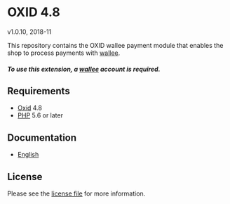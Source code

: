 # OXID 4.8

v1.0.10, 2018-11

This repository contains the OXID  wallee payment module that enables the shop to process payments with [wallee](https://www.wallee.com).

##### To use this extension, a [wallee](https://www.wallee.com) account is required.

## Requirements

* [Oxid](https://www.oxid-esales.com/) 4.8
* [PHP](http://php.net/) 5.6 or later

## Documentation

* [English](https://plugin-documentation.wallee.com/wallee-payment/oxid-4.8/1.0.10/docs/en/documentation.html)

## License

Please see the [license file](https://github.com/wallee-payment/oxid-4.8/blob/1.0.10/LICENSE) for more information.